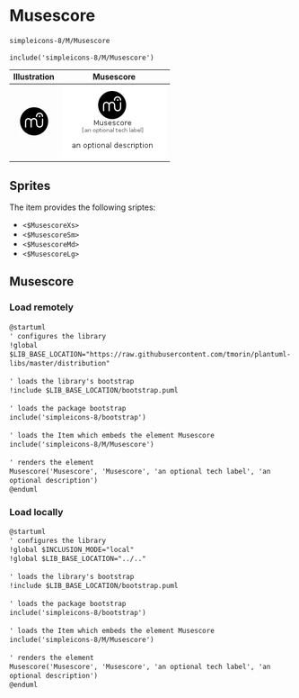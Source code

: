 # Musescore


```text
simpleicons-8/M/Musescore
```

```text
include('simpleicons-8/M/Musescore')
```



| Illustration | Musescore |
| :---: | :---: |
| ![illustration for Illustration](../../simpleicons-8/M/Musescore.png) | ![illustration for Musescore](../../simpleicons-8/M/Musescore.Local.png) |



## Sprites
The item provides the following sriptes:

- `<$MusescoreXs>`
- `<$MusescoreSm>`
- `<$MusescoreMd>`
- `<$MusescoreLg>`





## Musescore

### Load remotely
```plantuml
@startuml
' configures the library
!global $LIB_BASE_LOCATION="https://raw.githubusercontent.com/tmorin/plantuml-libs/master/distribution"

' loads the library's bootstrap
!include $LIB_BASE_LOCATION/bootstrap.puml

' loads the package bootstrap
include('simpleicons-8/bootstrap')

' loads the Item which embeds the element Musescore
include('simpleicons-8/M/Musescore')

' renders the element
Musescore('Musescore', 'Musescore', 'an optional tech label', 'an optional description')
@enduml
```

### Load locally
```plantuml
@startuml
' configures the library
!global $INCLUSION_MODE="local"
!global $LIB_BASE_LOCATION="../.."

' loads the library's bootstrap
!include $LIB_BASE_LOCATION/bootstrap.puml

' loads the package bootstrap
include('simpleicons-8/bootstrap')

' loads the Item which embeds the element Musescore
include('simpleicons-8/M/Musescore')

' renders the element
Musescore('Musescore', 'Musescore', 'an optional tech label', 'an optional description')
@enduml
```

